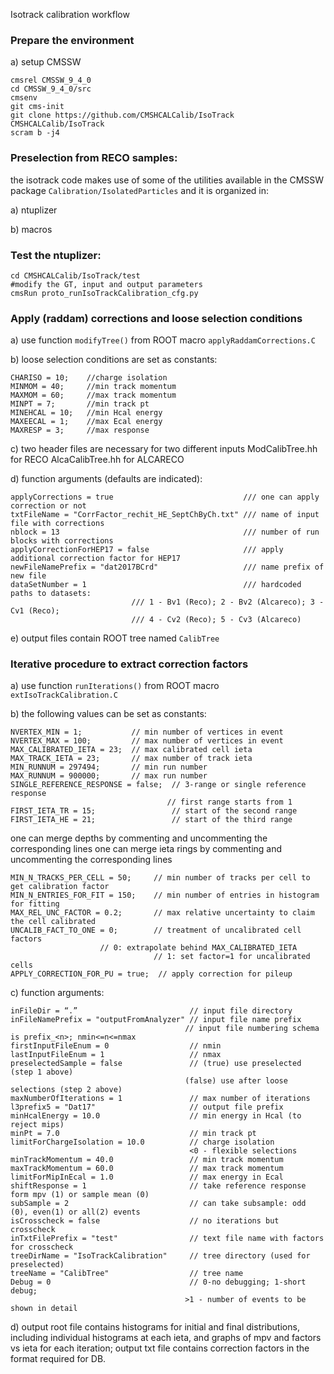 
Isotrack calibration workflow

### Prepare the environment
a) setup CMSSW

    cmsrel CMSSW_9_4_0
    cd CMSSW_9_4_0/src
    cmsenv
    git cms-init
    git clone https://github.com/CMSHCALCalib/IsoTrack CMSHCALCalib/IsoTrack
    scram b -j4

### Preselection from RECO samples:
the isotrack code makes use of some of the utilities available in the CMSSW package `Calibration/IsolatedParticles` and it is organized in:

a) ntuplizer

b) macros

### Test the ntuplizer:

    cd CMSHCALCalib/IsoTrack/test
    #modify the GT, input and output parameters
    cmsRun proto_runIsoTrackCalibration_cfg.py

### Apply (raddam) corrections and loose selection conditions

a) use function `modifyTree()` from ROOT macro `applyRaddamCorrections.C`

b) loose selection conditions are set as constants:

    CHARISO = 10;    //charge isolation
    MINMOM = 40;     //min track momentum
    MAXMOM = 60;     //max track momentum
    MINPT = 7;       //min track pt
    MINEHCAL = 10;   //min Hcal energy   
    MAXEECAL = 1;    //max Ecal energy
    MAXRESP = 3;     //max response

c) two header files are necessary for two different inputs
    ModCalibTree.hh for RECO
    AlcaCalibTree.hh for ALCARECO

d) function arguments (defaults are indicated):

    applyCorrections = true                             /// one can apply correction or not
    txtFileName = "CorrFactor_rechit_HE_SeptChByCh.txt" /// name of input file with corrections
    nblock = 13                                         /// number of run blocks with corrections
    applyCorrectionForHEP17 = false                     /// apply additional correction factor for HEP17
    newFileNamePrefix = "dat2017BCrd"                   /// name prefix of new file
    dataSetNumber = 1                                   /// hardcoded paths to datasets:
   		   				       /// 1 - Bv1 (Reco); 2 - Bv2 (Alcareco); 3 - Cv1 (Reco);
						       /// 4 - Cv2 (Reco); 5 - Cv3 (Alcareco)


e) output files contain ROOT tree named `CalibTree`
 
### Iterative procedure to extract correction factors

a) use function `runIterations()` from ROOT macro `extIsoTrackCalibration.C`

b) the following values can be set as constants:

    NVERTEX_MIN = 1;           // min number of vertices in event
    NVERTEX_MAX = 100;         // max number of vertices in event
    MAX_CALIBRATED_IETA = 23;  // max calibrated cell ieta
    MAX_TRACK_IETA = 23;       // max number of track ieta
    MIN_RUNNUM = 297494;       // min run number 
    MAX_RUNNUM = 900000;       // max run number 
    SINGLE_REFERENCE_RESPONSE = false;  // 3-range or single reference response 
                                       // first range starts from 1
    FIRST_IETA_TR = 15;                 // start of the second range
    FIRST_IETA_HE = 21;                 // start of the third range
	      
one can merge depths by commenting and uncommenting the corresponding lines
one can merge ieta rings by commenting and uncommenting the corresponding lines

    MIN_N_TRACKS_PER_CELL = 50;     // min number of tracks per cell to get calibration factor
    MIN_N_ENTRIES_FOR_FIT = 150;    // min number of entries in histogram for fitting
    MAX_REL_UNC_FACTOR = 0.2;       // max relative uncertainty to claim the cell calibrated
    UNCALIB_FACT_TO_ONE = 0;        // treatment of uncalibrated cell factors
    			  	    // 0: extrapolate behind MAX_CALIBRATED_IETA
                                    // 1: set factor=1 for uncalibrated cells
    APPLY_CORRECTION_FOR_PU = true;  // apply correction for pileup

c) function arguments:

    inFileDir = “.”                         // input file directory
    inFileNamePrefix = "outputFromAnalyzer" // input file name prefix
                                           // input file numbering schema is prefix_<n>; nmin<=n<=nmax
    firstInputFileEnum = 0                  // nmin
    lastInputFileEnum = 1                   // nmax
    preselectedSample = false               // (true) use preselected (step 1 above)
                                           (false) use after loose selections (step 2 above)  
    maxNumberOfIterations = 1               // max number of iterations
    l3prefix5 = "Dat17"                     // output file prefix     
    minHcalEnergy = 10.0                    // min energy in Hcal (to reject mips)
    minPt = 7.0                             // min track pt
    limitForChargeIsolation = 10.0          // charge isolation
                                            <0 - flexible selections
    minTrackMomentum = 40.0                 // min track momentum 
    maxTrackMomentum = 60.0                 // max track momentum
    limitForMipInEcal = 1.0                 // max energy in Ecal
    shiftResponse = 1                       // take reference response form mpv (1) or sample mean (0) 
    subSample = 2                           // can take subsample: odd (0), even(1) or all(2) events
    isCrosscheck = false                    // no iterations but crosscheck
    inTxtFilePrefix = "test"                // text file name with factors for crosscheck 
    treeDirName = "IsoTrackCalibration"     // tree directory (used for preselected)
    treeName = "CalibTree"                  // tree name
    Debug = 0                               // 0-no debugging; 1-short debug; 
                                           >1 - number of events to be shown in detail


d) output root file contains histograms for initial and final distributions, including individual histograms at each ieta, and graphs of mpv and factors vs ieta for each iteration;
output txt file contains correction factors in the format required for DB.   

